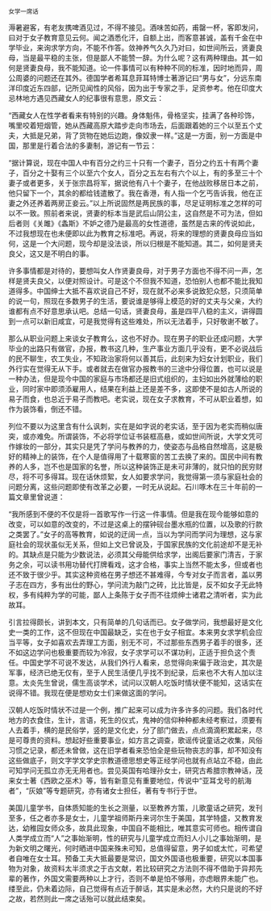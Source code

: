     女学一席话 

   溽暑避客，有老友携啤酒见过，不得不接见。酒味苦如药，甫罄一杯，客即发问，曰对于女子教育意见云何。闻之酒悉化汗，自额上出，而客意甚诚，盖有千金在中学毕业，来询求学方向，不能不作答。敛神养气久久乃对曰，如世间所云，贤妻良母，当是最平稳的主张，但是鄙人不能赞一辞。为什么呢？这有两种理由。其一如何是贤妻良母，我不能知道。论一件事情可以有种种不同的标准，因时地而异，周公周婆的问题还在其外。德国学者希耳息菲耳特博士著游记曰“男与女”，分远东南洋印度近东四部，记所见闻性的风俗，因为出于专家之手，足资参考。他在印度大忌林地方遇见西藏女人的纪事很有意思，原文云：

   “西藏女人在性学者看来有特别的兴趣。身体魁伟，骨格坚实，挂满了各种珍饰，嘴里咬着短烟管，她从西藏高原大踏步走向市场去，后面跟着她的三个以至五个丈夫，大抵是兄弟，背了货物在她后边跑，像奴隶一样。”这是一方面，别一方面是中国，那里是行着合法的多妻制，游记有一节云：

   “据计算说，现在中国人中有百分之约三十只有一个妻子，百分之约五十有两个妻子，百分之十娶有三个以至六个女人，百分之五左右有六个以上，有的多至三十个妻子或者更多，关于张宗昌将军，据说他有八十个妻子，在他战败移居日本之前，他只留下一个，其余的都给钱遣散了。我在香港，有人指一个乞丐告诉我，他在正妻之外还养着两房正妾云。”以上所说固然是两民族的事，尽足证明标准之怎样的可以不一致。照前者来说，贤妻的标本当是武后山阴公主，这自然是不可为法，但如后者则《关雎》《螽斯》不妒之德乃是最高的女性道德，虽然是古来的传说如此，不过我想现在也未便即以此为教育之标准吧。再说，将来的理想的贤妻良母应当如何，这是一个大问题，现今却是没法谈，所以归根是不能知道。其二，如何是贤夫良父，这又是不明白的事。

   许多事情都是对待的，要想叫女人作贤妻良母，对于男子方面也不得不问一声，怎样是贤夫良父，以便对照设计。可是这个不但我不知道，恐怕别人也都不能比我知道得多。中国绅士大抵不喜欢说自己不好，现在就不必来多说致犯众怒，只须简单的说一句，照现在多数男子的生活，要说谁是够得上模范的好的丈夫与父亲，大约谁都有点不好意思承认吧。总结一句话，贤妻良母，虽是四平八稳的主义，讲得圆到一点可以新旧咸宜，可是我觉得有这些难处，所以无法着手，只好敬谢不敏了。

   那么从职业问题上来谈女子教育么，这也不好办。现在男子的职业还成问题，大学毕业的出路只有做官，办报，教书这几种，生产事业方面几乎没有，更不必说战后的民不聊生，农工失业，不知政治家将何以善其后，此刻来为妇女计划职业，我们外行实在觉得无从下手。或者就去在做官办报教书的三途中分得位置，也可以说是一种办法，但是现今中国的家庭与市场都还是旧式组织的，主妇如出外就薄给的职业，同时家中即须添雇用人，结果在利益上还是差不多，这即使不是如古人所说的易子而食，也总近于易子而教吧。老实说，现在女子求教育，不可从职业着想，如作为装饰看，倒还不错。

   列位不要以为这里含有什么讽刺，实在是如字说的老实话，至于因为老实而稍似唐突，或亦难免。所谓装饰，不必将学位证书装框高悬，或如世间所说，大学文凭可作嫁妆的一部分，其实只是凭了学问与教养的力，使姿态与品格自然增高，这是极好的精神上的装饰，在个人是值得用了十载寒窗的苦工去换了来的。国民中间有教养的人多，岂不也是国家的名誉，所以这种装饰正是未可非薄的，就只怕的民穷财尽，将不可多得耳。现在话休烦絮，女人如要求学问，我觉得第一须与家庭社会的问题分离，这些问题即使有改革之必要，一时无从说起。石川啄木在三十年前的一篇文章里曾说道：

   “我所感到不便的不仅是将一首歌写作一行这一件事情。但是我在现今能够如意的改变，可以如意的改变的，不过是这桌上的摆钟砚台墨水瓶的位置，以及歌的行款之类罢了。”女子的高等教育，如说的迂阔一点，当以为学问而学问为理想，这与家庭社会的现状虽似无关系，但如上文已曾说及，于国家民族的文化前途却不是无补的。其缺点是只能为少数说法，必须其父母能供给求学，出阁后要家门清吉，于家务之余，可以读书用功替代打牌看戏，这才合格，事实上当然不能太多，但或者也还不致于很少乎。其实这种资格在男子想还不甚难得，今专对女子而言者，盖以男子志在四方，多有出仕的野心，学问流为敲门之砖，比比皆是，反不如女子无此特权，多有纯粹为学的可能，鄙人上条陈于女子而不往烦绅士诸君之清听者，实为此故耳。

   引言拉得颇长，讲到本文，只有简单的几句话而已。女子做学问，我想最好是文化史一类的工作，这不但现在中国最缺乏，实在也于女子相宜。本来男女求学机会应当平等，女子如喜欢去弄理工方面，别无不可，不过那些东西男子着手的很多，还不如这边学问也极重要而较为冷寂，女子求学可以不谋功利，正适于担负这个责任。中国史学不可说不发达，从我们外行人看来，总觉得向来偏于政治史，其次是军事，经济已绝无仅有，至于人民生活便几乎找不到纪录，后来也不大有人加以注意。太炎先生曾说，儒生高谈学术，试问以汉朝人吃饭时情状便不能知，这话实在说得不错。我现在便是想劝女士们来做这面的学问。

   汉朝人吃饭时情状不过是一个例，推广起来可以成为许多许多的问题。我们各时代地方的衣食住，生计，言语，死生的仪式，鬼神的信仰种种都未经考察过，须要有人去着手，横的是民俗学，竖的是文化史，分了部门做去，点点滴滴积累起来，尽是可尊贵的资料。想起好些重要事业，如方言之调查，歌谣传说童话之收集，风俗习惯之记录，都还未曾做，这在旧学者看来恐怕全是些玩物丧志的事，却不知没有这些做底子，则文字学文学史宗教道德思想史等正经学问也就有点站立不稳，由此可知学问无孤立亦无无用者也。尝见英国有哈理孙女士，研究古希腊宗教神话，茂来女士著《西欧之巫术》等，皆有新意见有重要地位，传说中“亚耳戈号的航海者”，“灰娘”等专题研究，亦有诸女士担任，著有专书行于世。

   美国儿童学书，自体质知能的生长之测量，以至教养方策，儿歌童话之研究，发刊至多，任之者亦多是女士，儿童学祖师斯丹来诃尔生于美国，其学特盛，又教育发达，幼稚园女师众多，故具此现象，中国自不能相比，唯其意实可师也。相传谓自人类学成立而“人”之事始渐明，性的研究与儿童学成立而妇人小儿之事始渐明，是为新文明之曙光，何时晒进中国来殊未可知，总值得留意，男子如或太忙，可希望者自唯在女士耳。预备工夫大抵最要是常识，国文外国语也极重要，研究以本国事物为对象，故资料太半须求之于古文献，若比较研究之方法则不得不借助于异邦先辈的著作，外国文需要两种以上才行，否则不单是怕不够用，亦虑眼界未能广也。缕至此，仍未着边际，自己觉得有点近于醉话，其实是未必然，大约只是说的不好之故，若然则此一席之话殆可以就此结束矣。

